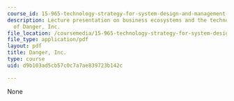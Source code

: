 ```yaml
---
course_id: 15-965-technology-strategy-for-system-design-and-management-spring-2009
description: Lecture presentation on business ecosystems and the technology strategy
  of Danger, Inc.
file_location: /coursemedia/15-965-technology-strategy-for-system-design-and-management-spring-2009/d9b103ad5cb57c0c7a7ae839723b142c_MIT15_965S09_Lec11.pdf
file_type: application/pdf
layout: pdf
title: Danger, Inc.
type: course
uid: d9b103ad5cb57c0c7a7ae839723b142c

---
```

None
